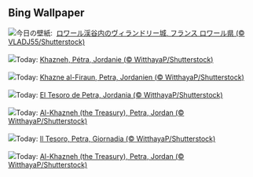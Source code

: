 ## Bing Wallpaper
![](https://www.bing.com/th?id=OHR.VillandryGarden_JA-JP4858825894_UHD.jpg&w=1000)今日の壁紙: &nbsp;[ロワール渓谷内のヴィランドリー城, フランス ロワール県 (© VLADJ55/Shutterstock)](https://www.bing.com/th?id=OHR.VillandryGarden_JA-JP4858825894_UHD.jpg)
<br><br/>
![](https://www.bing.com/th?id=OHR.PetraTreasury_FR-FR9534450320_UHD.jpg&w=1000)Today: [Khazneh, Pétra, Jordanie (© WitthayaP/Shutterstock)](https://www.bing.com/th?id=OHR.PetraTreasury_FR-FR9534450320_UHD.jpg)
<br><br/>
![](https://www.bing.com/th?id=OHR.PetraTreasury_DE-DE6339957030_UHD.jpg&w=1000)Today: [Khazne al-Firaun, Petra, Jordanien (© WitthayaP/Shutterstock)](https://www.bing.com/th?id=OHR.PetraTreasury_DE-DE6339957030_UHD.jpg)
<br><br/>
![](https://www.bing.com/th?id=OHR.PetraTreasury_ES-ES0704016952_UHD.jpg&w=1000)Today: [El Tesoro de Petra, Jordania (© WitthayaP/Shutterstock)](https://www.bing.com/th?id=OHR.PetraTreasury_ES-ES0704016952_UHD.jpg)
<br><br/>
![](https://www.bing.com/th?id=OHR.PetraTreasury_EN-GB6969772830_UHD.jpg&w=1000)Today: [Al-Khazneh (the Treasury), Petra, Jordan (© WitthayaP/Shutterstock)](https://www.bing.com/th?id=OHR.PetraTreasury_EN-GB6969772830_UHD.jpg)
<br><br/>
![](https://www.bing.com/th?id=OHR.PetraTreasury_IT-IT8544676447_UHD.jpg&w=1000)Today: [Il Tesoro, Petra, Giornadia (© WitthayaP/Shutterstock)](https://www.bing.com/th?id=OHR.PetraTreasury_IT-IT8544676447_UHD.jpg)
<br><br/>
![](https://www.bing.com/th?id=OHR.PetraTreasury_PT-BR8415620611_UHD.jpg&w=1000)Today: [Al-Khazneh (the Treasury), Petra, Jordan (© WitthayaP/Shutterstock)](https://www.bing.com/th?id=OHR.PetraTreasury_PT-BR8415620611_UHD.jpg)
<br><br/>
